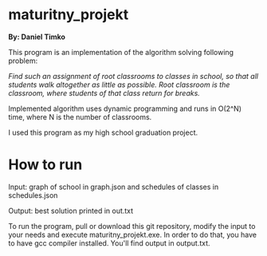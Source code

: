 # maturitny_projekt
<b>By: Daniel Timko</b>

This program is an implementation of the algorithm solving following problem:

<i>Find such an assignment of root classrooms to classes in school, so that all students walk altogether as little as possible. Root classroom is the classroom, where students of that class return for breaks.</i>

Implemented algorithm uses dynamic programming and runs in O(2^N) time, where N is the number of classrooms.

I used this program as my high school graduation project.

# How to run
Input: graph of school in graph.json and schedules of classes in schedules.json

Output: best solution printed in out.txt

To run the program, pull or download this git repository, modify the input to your needs and execute maturitny_projekt.exe. In order to do that, you have to have gcc compiler installed. You'll find output in output.txt.
